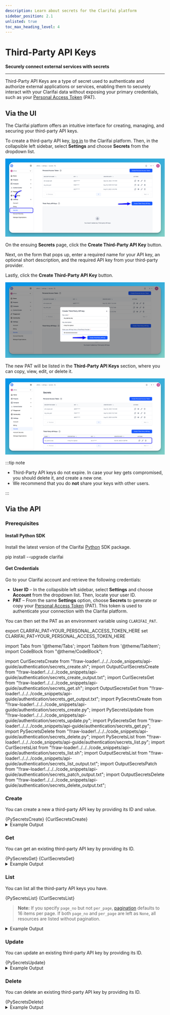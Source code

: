 ```yaml
---
description: Learn about secrets for the Clarifai platform
sidebar_position: 2.1
unlisted: true
toc_max_heading_level: 4
---
```


# Third-Party API Keys

**Securely connect external services with secrets**
<hr />

Third-Party API Keys are a type of secret used to authenticate and authorize external applications or services, enabling them to securely interact with your Clarifai data without exposing your primary credentials, such as your [Personal Access Token](pat.md ) (PAT).

## Via the UI

The Clarifai platform offers an intuitive interface for creating, managing, and securing your third-party API keys.

To create a third-party API key, [log in](https://clarifai.com/login) to the Clarifai platform. Then, in the collapsible left sidebar, select **Settings** and choose **Secrets** from the dropdown list.

![](/img/others/third_party_key_1.png)

On the ensuing **Secrets** page, click the **Create Third-Party API Key** button.  

Next, on the form that pops up, enter a required name for your API key, an optional short description, and the required API key from your third-party provider. 

Lastly, click the **Create Third-Party API Key** button.

![](/img/others/third_party_key_2.png)

The new PAT will be listed in the **Third-Party API Keys** section, where you can copy, view, edit, or delete it.

![listed pat](/img/others/third_party_key_3.png)

:::tip note

- Third-Party API keys do not expire. In case your key gets compromised, you should delete it, and create a new one.
- We recommend that you do **not** share your keys with other users.

:::

## Via the API

### Prerequisites

#### Install Python SDK

Install the latest version of the Clarifai [Python](https://github.com/Clarifai/clarifai-python/) SDK package. 

<Tabs groupId="code">
<TabItem value="bash" label="Bash">
    <CodeBlock className="language-bash"> pip install --upgrade clarifai </CodeBlock>
</TabItem>
</Tabs>

#### Get Credentials

Go to your Clarifai account and retrieve the following credentials:

- **User ID** – In the collapsible left sidebar, select **Settings** and choose **Account** from the dropdown list. Then, locate your user ID. 
- **PAT** – From the same **Settings** option, choose **Secrets** to generate or copy your [Personal Access Token](pat.md) (PAT). This token is used to authenticate your connection with the Clarifai platform.

You can then set the PAT as an environment variable using `CLARIFAI_PAT`. 

<Tabs groupId="code">
<TabItem value="bash" label="Unix-Like Systems">
    <CodeBlock className="language-bash"> export CLARIFAI_PAT=YOUR_PERSONAL_ACCESS_TOKEN_HERE </CodeBlock>
</TabItem>
<TabItem value="bash2" label="Windows">
    <CodeBlock className="language-bash"> set CLARIFAI_PAT=YOUR_PERSONAL_ACCESS_TOKEN_HERE </CodeBlock>
</TabItem>
</Tabs>


import Tabs from '@theme/Tabs';
import TabItem from '@theme/TabItem';
import CodeBlock from "@theme/CodeBlock";

import CurlSecretsCreate from "!!raw-loader!../../../code_snippets/api-guide/authentication/secrets_create.sh";
import OutputCurlSecretsCreate from "!!raw-loader!../../../code_snippets/api-guide/authentication/secrets_create_output.txt";
import CurlSecretsGet from "!!raw-loader!../../../code_snippets/api-guide/authentication/secrets_get.sh";
import OutputSecretsGet from "!!raw-loader!../../../code_snippets/api-guide/authentication/secrets_get_output.txt";
import PySecretsCreate from "!!raw-loader!../../../code_snippets/api-guide/authentication/secrets_create.py";
import PySecretsUpdate from "!!raw-loader!../../../code_snippets/api-guide/authentication/secrets_update.py";
import PySecretsGet from "!!raw-loader!../../../code_snippets/api-guide/authentication/secrets_get.py";
import PySecretsDelete from "!!raw-loader!../../../code_snippets/api-guide/authentication/secrets_delete.py";
import PySecretsList from "!!raw-loader!../../../code_snippets/api-guide/authentication/secrets_list.py";
import CurlSecretsList from "!!raw-loader!../../../code_snippets/api-guide/authentication/secrets_list.sh";
import OutputSecretsList from "!!raw-loader!../../../code_snippets/api-guide/authentication/secrets_list_output.txt";
import OutputSecretsPatch from "!!raw-loader!../../../code_snippets/api-guide/authentication/secrets_patch_output.txt";
import OutputSecretsDelete from "!!raw-loader!../../../code_snippets/api-guide/authentication/secrets_delete_output.txt";

### Create 

You can create a new a third-party API key by providing its ID and value. 

<Tabs groupId="code">
<TabItem value="python" label="Python SDK">
    <CodeBlock className="language-python">{PySecretsCreate}</CodeBlock>
</TabItem>
<TabItem value="curl" label="cURL">
 <CodeBlock className="language-bash">{CurlSecretsCreate}</CodeBlock>
</TabItem>

</Tabs>

<details>
  <summary>Example Output</summary>
    <CodeBlock className="language-text">{OutputCurlSecretsCreate}</CodeBlock>
</details>

### Get

You can get an existing third-party API key by providing its ID. 

<Tabs groupId="code">
<TabItem value="python" label="Python SDK">
    <CodeBlock className="language-python">{PySecretsGet}</CodeBlock>
</TabItem>
<TabItem value="curl" label="cURL">
 <CodeBlock className="language-bash">{CurlSecretsGet}</CodeBlock>
</TabItem>

</Tabs>

<details>
  <summary>Example Output</summary>
    <CodeBlock className="language-text">{OutputSecretsGet}</CodeBlock>
</details>

### List

You can list all the third-party API keys you have.  

<Tabs groupId="code">
<TabItem value="python" label="Python SDK">
    <CodeBlock className="language-python">{PySecretsList}</CodeBlock>
</TabItem>
<TabItem value="curl" label="cURL">
 <CodeBlock className="language-bash">{CurlSecretsList}</CodeBlock>
</TabItem>

</Tabs>

> **Note:** If you specify `page_no` but not `per_page`, [pagination](https://docs.clarifai.com/resources/api-overview/pagination/) defaults to 16 items per page. If both `page_no` and `per_page` are left as `None`, all resources are listed without pagination.

<details>
  <summary>Example Output</summary>
    <CodeBlock className="language-text">{OutputSecretsList}</CodeBlock>
</details>


### Update

You can update an existing third-party API key by providing its ID. 

<Tabs groupId="code">
<TabItem value="python" label="Python SDK">
    <CodeBlock className="language-python">{PySecretsUpdate}</CodeBlock>
</TabItem>


</Tabs>

<details>
  <summary>Example Output</summary>
    <CodeBlock className="language-text">{OutputSecretsPatch}</CodeBlock>
</details>

### Delete 

You can delete an existing third-party API key by providing its ID. 

<Tabs groupId="code">
<TabItem value="python" label="Python SDK">
    <CodeBlock className="language-python">{PySecretsDelete}</CodeBlock>
</TabItem>


</Tabs>

<details>
  <summary>Example Output</summary>
    <CodeBlock className="language-text">{OutputSecretsDelete}</CodeBlock>
</details>